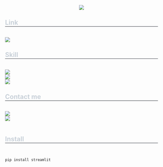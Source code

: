 <div align= "center">
    <img src="https://capsule-render.vercel.app/api?type=wave&color=0:4eb00c,100:a29511&height=120&text=2023%20서울시%20부동산%20실거래가%20분석&animation=&fontColor=111111&fontSize=50" /></div>     
    </div>   
    <div style="text-align: left;">
    <h2 style="border-bottom: 1px solid #21262d; color: #c9d1d9;"> Link </h2> <br> 
    <div style="text-align: left;"> <a href=http://ec2-13-209-96-1.ap-northeast-2.compute.amazonaws.com:8501/> <img src="https://img.shields.io/badge/Open in Streamlit-40FF00?style=plastic&logo=Streamlit&logoColor=black&link=https:http://ec2-13-209-96-1.ap-northeast-2.compute.amazonaws.com:8501/"> </a> </div>
    <div style="text-align: left;">
    <h2 style="border-bottom: 1px solid #21262d; color: #c9d1d9;"> Skill </h2> <br> 
    <div style="margin: ; text-align: left;" "text-align: left;"> <img src="https://img.shields.io/badge/Python-3776AB?style=plastic&logo=Python&logoColor=white"> </div>
    <div style="margin: ; text-align: left;" "text-align: left;"> <img src="https://img.shields.io/badge/Streamlit-40FF00?style=plastic&logo=Streamlit&logoColor=black"> </div>   
    <div style="margin: ; text-align: left;" "text-align: left;"> <img src="https://img.shields.io/badge/Jupyter-FF4000?style=plastic&logo=Jupyter&logoColor=white"> </div> 
    </div>    
    <div style="text-align: left;">
    <h2 style="border-bottom: 1px solid #21262d; color: #c9d1d9;"> Contact me </h2> <br> 
    <div style="text-align: left;"> <a href=https://luxurious-brazil-9af.notion.site/2294f922fa2d4ad7891cf53d328f9b0b?pvs=25> <img src="https://img.shields.io/badge/Notion-000000?style=plastic&logo=Notion&logoColor=white&link=https://luxurious-brazil-9af.notion.site/2294f922fa2d4ad7891cf53d328f9b0b?pvs=25"> </a> <br>
         <a href=mailto:isk03300@naver.com> <img src="https://img.shields.io/badge/Gmail-EA4335?style=plastic&logo=Gmail&logoColor=white&link=mailto:isk03300@naver.com"> </a>
          </div>  <br> 
    <div style="text-align: left;">  </div> 
    </div>
    <div style="text-align: left;">
    <h2 style="border-bottom: 1px solid #21262d; color: #c9d1d9;"> Install </h2> <br>
        
    pip install streamlit



    
